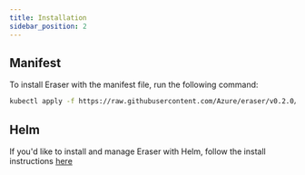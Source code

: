 ```yaml
---
title: Installation
sidebar_position: 2
---
```


## Manifest

To install Eraser with the manifest file, run the following command:

```bash
kubectl apply -f https://raw.githubusercontent.com/Azure/eraser/v0.2.0/deploy/eraser.yaml
```

## Helm

If you'd like to install and manage Eraser with Helm, follow the install instructions [here](https://github.com/Azure/eraser/blob/main/charts/eraser/README.md)